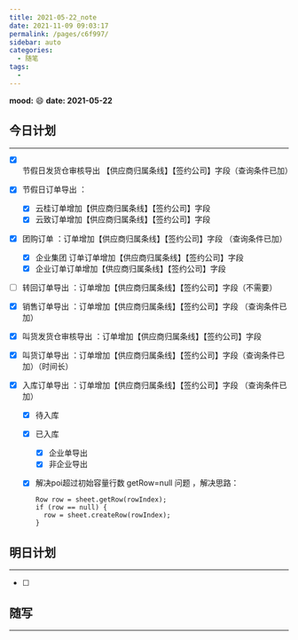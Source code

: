 ```yaml
---
title: 2021-05-22_note
date: 2021-11-09 09:03:17
permalink: /pages/c6f997/
sidebar: auto
categories:
  - 随笔
tags:
  - 
---
```

**mood:** :smile:  																		**date: 2021-05-22**  
## 今日计划  
------
- [x] 节假日发货仓审核导出 【供应商归属条线】【签约公司】字段（查询条件已加）
  
- [x] 节假日订单导出 ：
  
  - [x]  云桂订单增加【供应商归属条线】【签约公司】字段
  - [x]  云致订单增加【供应商归属条线】【签约公司】字段
  
- [x] 团购订单 ：订单增加【供应商归属条线】【签约公司】字段 （查询条件已加）
  - [x]  企业集团 订单订单增加【供应商归属条线】【签约公司】字段
  - [x]  企业订单订单增加【供应商归属条线】【签约公司】字段
  
- [ ] 转回订单导出 ：订单增加【供应商归属条线】【签约公司】字段（不需要）

- [x] 销售订单导出 ：订单增加【供应商归属条线】【签约公司】字段 （查询条件已加）

- [x] 叫货发货仓审核导出 ：订单增加【供应商归属条线】【签约公司】字段 

- [x] 叫货订单导出 ：订单增加【供应商归属条线】【签约公司】字段（查询条件已加）（时间长）

- [x] 入库订单导出 ：订单增加【供应商归属条线】【签约公司】字段 （查询条件已加）

  - [x] 待入库

  - [x] 已入库

    - [x] 企业单导出
    - [x] 非企业导出

  - [x] 解决poi超过初始容量行数 getRow=null 问题 ，解决思路：

    ```
    Row row = sheet.getRow(rowIndex);
    if (row == null) {
      row = sheet.createRow(rowIndex);
    }
    
    ```

    

    

    
## 明日计划  
------
- [ ]  
## 随写 
------
